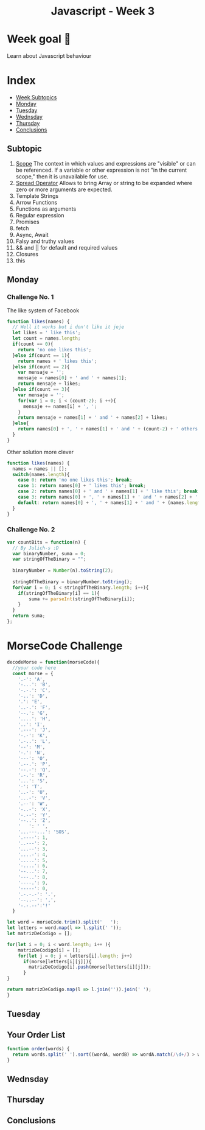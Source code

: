 <h1 align="center">Javascript - Week 3</h1>

# Week goal 🏁

<p>Learn about Javascript behaviour</p>

# Index
- [Week Subtopics](#subtopic)
- [Monday](#monday)
- [Tuesday](#tuesday)
- [Wednsday](#wednsday)
- [Thursday](#thursday)
- [Conclusions](#conclusions)

## Subtopic
1. [Scope](https://developer.mozilla.org/en-US/docs/Glossary/Scope) The context in which values and expressions are "visible" or can be referenced. If a variable or other expression is not "in the current scope," then it is unavailable for use.
2. [Spread Operator](https://developer.mozilla.org/en-US/docs/Web/JavaScript/Reference/Operators/Spread_syntax) Allows to bring Array or string to be expanded where zero or more arguments are expected. 
3. Template Strings
4. Arrow Functions
5. Functions as arguments
6. Regular expression
7. Promises
8. fetch
9. Async, Await
10. Falsy and truthy values
11. && and || for default and required values
12. Closures
13. this

## Monday
### Challenge No. 1
<p> The like system of Facebook</p>

```javascript
function likes(names) {
  // Well it works but i don't like it jeje
  let likes = ' like this';
  let count = names.length;
  if(count == 0){
    return 'no one likes this';
  }else if(count == 1){
    return names + ' likes this';
  }else if(count == 2){
    var mensaje = '';
    mensaje = names[0] + ' and ' + names[1];
    return mensaje + likes;
  }else if(count == 3){
    var mensaje = '';
    for(var i = 0; i < (count-2); i ++){      
      mensaje += names[i] + ', ';
    }
    return mensaje + names[1] + ' and ' + names[2] + likes; 
  }else{
    return names[0] + ', ' + names[1] + ' and ' + (count-2) + ' others like this';
  }  
}
```
Other solution more clever
```javascript
function likes(names) {
  names = names || [];
  switch(names.length){
    case 0: return 'no one likes this'; break;
    case 1: return names[0] + ' likes this'; break;
    case 2: return names[0] + ' and ' + names[1] + ' like this'; break;
    case 3: return names[0] + ', ' + names[1] + ' and ' + names[2] + ' like this'; break;
    default: return names[0] + ', ' + names[1] + ' and ' + (names.length - 2) + ' others like this';
  }
}
```
### Challenge No. 2
```javascript
var countBits = function(n) {
  // By Julich-s :D
  var binaryNumber, suma = 0;
  var stringOfTheBinary = "";
  
  binaryNumber = Number(n).toString(2);
  
  stringOfTheBinary = binaryNumber.toString();
  for(var i = 0; i < stringOfTheBinary.length; i++){
    if(stringOfTheBinary[i] == 1){
        suma += parseInt(stringOfTheBinary[i]);
    }
  }
  return suma;  
};
```
# MorseCode Challenge 
```javascript
decodeMorse = function(morseCode){
  //your code here
  const morse = {
    '.-': 'A',
    '-...': 'B',
    '-.-.': 'C',
    '-..': 'D',
    '.': 'E',
    '..-.': 'F',
    '--.': 'G',
    '....': 'H',
    '..': 'I',
    '.---': 'J',
    '-.-': 'K',
    '.-..': 'L',
    '--': 'M',
    '-.': 'N',
    '---': 'O',
    '.--.': 'P',
    '--.-': 'Q',
    '.-.': 'R',
    '...': 'S',
    '-': 'T',
    '..-': 'U',
    '...-': 'V',
    '.--': 'W',
    '-..-': 'X',
    '-.--': 'Y',
    '--..': 'Z',
    '   ': ' ',
    '...---...': 'SOS',
    '.----': 1,
    '..---': 2,
    '...--': 3,
    '....-': 4,
    '.....': 5,
    '-....': 6,
    '--...': 7,
    '---..': 8,
    '----.': 9,
    '-----': 0,
    '.-.-.-': '.',
    '--..--': ',',
    '-.-.--':'!'
  }

let word = morseCode.trim().split('   ');
let letters = word.map(l => l.split(' '));
let matrizDeCodigo = [];

for(let i = 0; i < word.length; i++ ){
    matrizDeCodigo[i] = [];
    for(let j = 0; j < letters[i].length; j++)
      if(morse[letters[i][j]]){
        matrizDeCodigo[i].push(morse[letters[i][j]]);
      }
}

return matrizDeCodigo.map(l => l.join('')).join(' ');
}
```
## Tuesday
## Your Order List
```javascript
function order(words) {
  return words.split(' ').sort((wordA, wordB) => wordA.match(/\d+/) > wordB.match(/\d+/)).join(' ')
}
```

## Wednsday
## Thursday
## Conclusions
